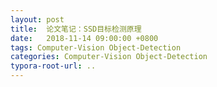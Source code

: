 ```yaml
---
layout: post
title:  论文笔记：SSD目标检测原理
date:   2018-11-14 09:00:00 +0800
tags: Computer-Vision Object-Detection
categories: Computer-Vision Object-Detection
typora-root-url: ..
---
```


